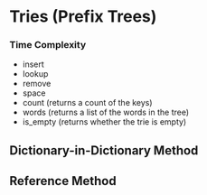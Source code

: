 # Tries (Prefix Trees)

### Time Complexity

- insert
- lookup
- remove
- space
- count (returns a count of the keys)
- words (returns a list of the words in the tree)
- is_empty (returns whether the trie is empty)

## Dictionary-in-Dictionary Method



## Reference Method
